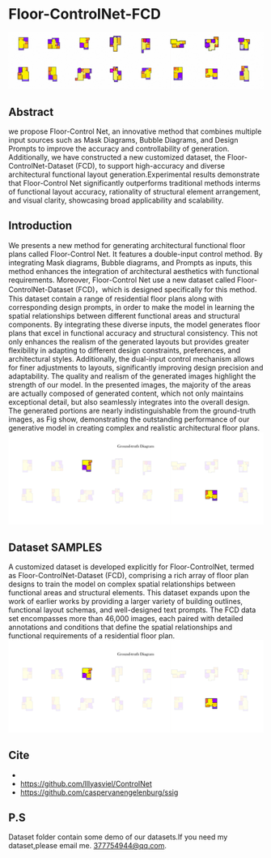 # Floor-ControlNet-FCD 
![Example Image](./dataset/61EA2D47-F46B-46da-B46E-F72EF76DC920.png)
## Abstract
we propose Floor-Control Net, an innovative method that combines multiple input sources such as Mask Diagrams, Bubble Diagrams, and Design Prompts to improve the accuracy and controllability of generation. Additionally, we have constructed a new customized dataset, the Floor-ControlNet-Dataset (FCD), to support high-accuracy and diverse architectural functional layout generation.Experimental results demonstrate that Floor-Control Net significantly outperforms traditional methods interms of functional layout accuracy, rationality of structural element arrangement, and visual clarity, showcasing broad applicability and scalability.
## Introduction
We presents a new method for generating architectural functional floor plans called Floor-Control Net. It features a double-input control method. By integrating Mask diagrams, Bubble diagrams, and Prompts as inputs, this method enhances the integration of architectural aesthetics with functional requirements. Moreover, Floor-Control Net use a new dataset called Floor-ControlNet-Dataset (FCD)，which is designed specifically for this method. This dataset contain a range of residential floor plans along with corresponding design prompts, in order to make the model in learning the spatial relationships between different functional areas and structural components. By integrating these diverse inputs, the model generates floor plans that excel in functional accuracy and structural consistency. This not only enhances the realism of the generated layouts but provides greater flexibility in adapting to different design constraints, preferences, and architectural styles. Additionally, the dual-input control mechanism allows for finer adjustments to layouts, significantly improving design precision and adaptability. The quality and realism of the generated images highlight the strength of our model. In the presented images, the majority of the areas are actually composed of generated content, which not only maintains exceptional detail, but also seamlessly integrates into the overall design. The generated portions are nearly indistinguishable from the ground-truth images, as Fig show, demonstrating the outstanding performance of our generative model in creating complex and realistic architectural floor plans.
![Example Image](./dataset/未标题-2.png)
## Dataset SAMPLES
A customized dataset is developed explicitly for Floor-ControlNet, termed as Floor-ControlNet-Dataset (FCD), comprising a rich array of floor plan designs to train the model on complex spatial relationships between functional areas and structural elements. This dataset expands upon the work of earlier works by providing a larger variety of building outlines, functional layout schemas, and well-designed text prompts. The FCD data set encompasses more than 46,000 images, each paired with detailed annotations and conditions that define the spatial relationships and functional requirements of a residential floor plan. 
![Example Image](./dataset/未标题-2.png)
## Cite
*
* https://github.com/lllyasviel/ControlNet
* https://github.com/caspervanengelenburg/ssig
## P.S
Dataset folder contain some demo of our datasets.If you need my dataset,please email me. 377754944@qq.com.
